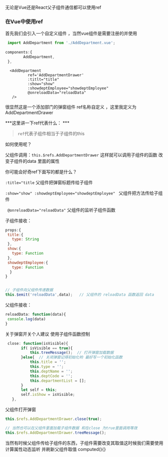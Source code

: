 无论是Vue还是React父子组件通信都可以使用ref

### 在Vue中使用ref
 
 首先我们会引入一个自定义组件 ，当然vue组件是需要注册的并使用
 
 ```js
  import AddDepartment from './AddDepartment.vue';
  
 components:{
         AddDepartment,
  },
 ```
 
 ```Vue
   <AddDepartment
           ref='AddDepartmentDrawer'
           :titlt="title"
           :show="show"
           :showdeptEmployee="showdeptEmployee"
           @onreloadData="reloadData"
    />
 ```
 很显然这是一个添加部门的弹窗组件 ref名称自定义 ，这里我定义为 AddDepartmentDrawer
 
 ***这里讲一下ref代表什么： ***
 > `ref`代表子组件相当于子组件的this 
 
 如何使用呢？
 
 父组件调用：`this.$refs.AddDepartmentDrawer` 这样就可以调用子组件的函数 改变子组件的data 里面的属性
 
 你可能会好奇ref下面写的都是什么？
 
 `:title="title`   父组件把弹窗标题传给子组件
 
 `:show="show" :showdeptEmployee="showdeptEmployee" `    父组件把方法传给子组件
 
 ` @onreloadData="reloadData"`  父组件的监听子组件函数 
 
  子组件接收：
 
 ```js
 props:{
  title:{
    type: String
  },
  show:{
    type: Function
  },
  showdeptEmployee:{
    type: Function
   }
 }
 
 
 // 子组件向父组件传递数据
 this.$emit('reloadData',data);   // 父组件的 reloadData 函数返回 data
 ```
 
 
 父组件接收：
 
 ```js
 reloadData: function(data){
  console.log(data)
 }
 ```
 
 关于弹窗开关个人建议 使用子组件函数控制 
 
 ```js
  close: function(isVisible){
        if( isVisible == true){
            this.treeMessage();  // 打开弹窗加载数据
        }else{  // 关闭弹窗记得初始化哟 最好写一个初始化函数
            this.title = '';   
            this.type = '';
            this.deptName = '';
            this.deptCode = '';
            this.departmentList = [];
        }
        let self = this;
        self.isShow = isVisible;
    },
 ```
 
父组件打开弹窗

```js
this.$refs.AddDepartmentDrawer.close(true);

// 当然也可以在父组件里面加载子组件数据 和在close 为true里面调用等效
this.$refs.AddDepartmentDrawer.treeMessage();
```

当然有时候父组件传给子组件的东西，子组件需要改变其取值这时候我们需要使用计算属性动态监听 并刷新父组件取值 computed(){}



 
 
 
 
 
